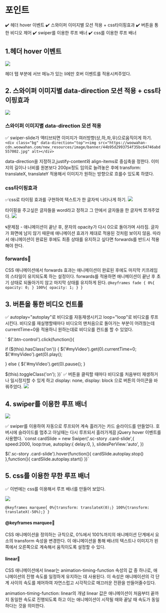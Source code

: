 

# 포인트
✔️ 헤더 hover 이벤트
✔️ 스와이퍼 이미지별 모션 적용 + css타이핑효과
✔️ 버튼을 통한 비디오 제어
✔️ swiper를 이용한 루프 배너
✔️ css를 이용한 루프 배너

## 1.헤더 hover 이벤트
![](https://velog.velcdn.com/images/wjdaldus2017/post/f1848645-4002-45b5-a33d-e387b36742a8/image.gif)

헤더 탭 부분에 서브 메뉴가 있는 li에만 호버 이벤트를 적용시켜주었다.
 
 


## 2. 스와이퍼 이미지별 data-direction 모션 적용 + css타이핑효과
![](https://velog.velcdn.com/images/wjdaldus2017/post/93090d31-a6ea-48d9-b9de-bde493f49222/image.png)






### 스와이퍼 이미지별 data-direction 모션 적용
✅ swiper-slide가 액티브되면 이미지가 여러방향(상,하,좌,우)으로움직이게 하기.
```   <div class="bg" data-direction="top"><img src="https://woowahan-cdn.woowahan.com/new_resources/image/banner/44b95d2993754f35bc64746abd557002.jpg" alt></div>```


data-direction을 지정하고,justify-content와 align-items로 중심축을 정한다. 이미지의 길이나 너비를 원본보다 200px정도 임의로 늘려놓은 후에 transform: translateX, translateY 적용해서 이미지가 원하는 방향으로 흐를수 있도록 하였다.


### css타이핑효과 
✅css로 타이핑 효과를 구현하여 텍스트가 한 글자씩 나타나게 하기.
![](https://velog.velcdn.com/images/wjdaldus2017/post/311c07c1-6080-4bcc-a1f9-5d5a4eaf20a2/image.png)


 타이핑을 주고싶은 글자들을 word라고 정하고 그 안에서 글자들을 한 글자씩 쪼개주었다.
 ![](https://velog.velcdn.com/images/wjdaldus2017/post/90e44ab2-03bb-4a4a-a1d5-2ccfd683d1b2/image.png)
 
🌀문제점 - 애니메이션이 끝난 후, 문자의 opacity가 다시 0으로 돌아가며 사라짐. 글자가 화면에 남지 않기 때문에 애니메이션 효과가 제대로 적용된 것처럼 보이지 않음.
따라서 애니메이션이 완료된 후에도 최종 상태를 유지하고 싶다면 forwards를 반드시 적용해야 한다.
### **forwards**🌟
CSS 애니메이션에서 forwards 효과는 애니메이션이 완료된 후에도 마지막 키프레임의 스타일이 유지되도록 하는 설정이다. forwards를 적용하면 애니메이션이 끝난 후 초기 상태로 되돌아가지 않고 마지막 상태를 유지하게 된다.
`@keyframes fade {
    0%{
        opacity: 0;
    }
    100%{
        opacity: 1;
    }
}
`
## 3. 버튼을 통한 비디오 컨트롤
✅ autoplay="autoplay"로 비디오를 자동재생시키고 loop="loop"로 비디오를 루프 시킨다.
비디오를 재실행할때마다 비디오의 맨처음으로 돌아가는 부분이 어려웠는데 currentTime=0을 적용하니 원하는데로 비디오를 컨드롤 할 수 있었다.

`
$('.btn-control').click(function(){

  if ($(this).hasClass('on')) {
    $('#myVideo').get(0).currentTime=0;
    $('#myVideo').get(0).play();
    
  } else {
    $('#myVideo').get(0).pause();
  }

  $(this).toggleClass('on');
})`
✅ 버튼을 클릭할 때마다 비디오를 처음부터 재생하거나 일시정지할 수 있게 하고 display: none, display: block 으로 버튼의 아이콘을 바꿔주었다.
![](https://velog.velcdn.com/images/wjdaldus2017/post/79b44c1b-84c7-4b8d-84dc-9d3e8e2cd907/image.png)

## 4. swiper를 이용한 루프 배너
![](https://velog.velcdn.com/images/wjdaldus2017/post/03f97756-3c24-499c-be59-2bec234704d5/image.png)


✅ swiper를 이용하여 자동으로 루프되어 계속 흘러가는 카드 슬라이드를 만들었다.
호버시에 슬라이드를 멈추고 아닐때는 다시 루프되서 흘러가게끔 jQuery hover 이벤트를 사용했다.
`const cardSlide = new Swiper('.sc-story .card-slide',{
  speed:2000,
  loop:true,
  autoplay:{
      delay:0,
  },
  slidesPerView:'auto',
})

$('.sc-story .card-slide').hover(function(){
  cardSlide.autoplay.stop()
},function(){
  cardSlide.autoplay.start()
})`
## 5. css를 이용한 무한 루프 배너
✅ 이번에는 css를 이용해서 루프 배너를 만들어 보았다.

![](https://velog.velcdn.com/images/wjdaldus2017/post/505ef65e-e532-4f87-9952-14539c1c10b2/image.gif)

`@keyframes marquee{
    0%{transform: translateX(0);}
    100%{transform: translateX(-50%);}
}`
#### @keyframes marquee🌟
CSS 애니메이션을 정의하는 규칙으로, 0%에서 100%까지의 애니메이션 단계에서 요소의 transform 속성을 변경한다. 이 애니메이션을 통해 배너의 텍스트나 이미지가 왼쪽에서 오른쪽으로 계속해서 움직이도록 설정할 수 있다.



#### linear🌟
CSS 애니메이션에서 linear는 animation-timing-function 속성의 값 중 하나로, 애니메이션의 진행 속도를 일정하게 유지하는 데 사용된다. 이 속성은 애니메이션의 각 단계 사이의 속도를 제어하여 자연스럽고 시각적으로 매끄러운 전환을 만들어줄수있다.

animation-timing-function: linear의 개념
linear 값은 애니메이션이 처음부터 끝까지 동일한 속도로 진행되도록 하고 이는 애니메이션이 시작될 때와 끝날 때 속도가 동일하다는 것을 의미한다.





 





